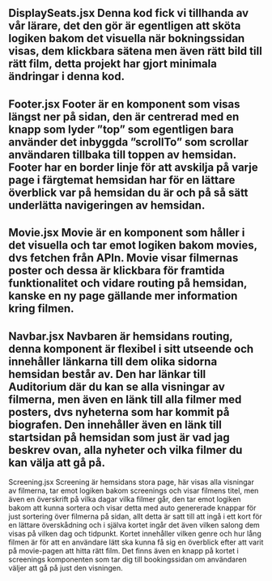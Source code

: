 DisplaySeats.jsx
Denna kod fick vi tillhanda av vår lärare, det den gör är egentligen att sköta logiken bakom det visuella när bokningssidan visas, dem klickbara sätena men även rätt bild till rätt film, detta projekt har gjort minimala ändringar i denna kod. 
--------------------------------------------------------------------------------------------------------------------------------------------------------------------------------------------------
Footer.jsx
Footer är en komponent som visas längst ner på sidan, den är centrerad med en knapp som lyder ”top” som egentligen bara använder det inbyggda ”scrollTo” som scrollar användaren tillbaka till toppen av hemsidan. Footer har en border linje för att avskilja på varje page i färgtemat hemsidan har för en lättare överblick var på hemsidan du är och på så sätt underlätta navigeringen av hemsidan.
--------------------------------------------------------------------------------------------------------------------------------------------------------------------------------------------------
Movie.jsx
Movie är en komponent som håller i det visuella och tar emot logiken bakom movies, dvs fetchen från APIn. Movie visar filmernas poster och dessa är klickbara för framtida funktionalitet och vidare routing på hemsidan, kanske en ny page gällande mer information kring filmen. 
--------------------------------------------------------------------------------------------------------------------------------------------------------------------------------------------------
Navbar.jsx
Navbaren är hemsidans routing, denna komponent är flexibel i sitt utseende och innehåller länkarna till dem olika sidorna hemsidan består av. Den har länkar till Auditorium där du kan se alla visningar av filmerna, men även en länk till alla filmer med posters, dvs nyheterna som har kommit på biografen. Den innehåller även en länk till startsidan på hemsidan som just är vad jag beskrev ovan, alla nyheter och vilka filmer du kan välja att gå på.
-------------------------------------------------------------------------------------------------------------------------------------------------------------------------
Screening.jsx
Screening är hemsidans stora page, här visas alla visningar av filmerna, tar emot logiken bakom screenings och visar filmens titel, men även en överskrift på vilka dagar vilka filmer går, den tar emot logiken bakom att kunna sortera och visar detta med auto genererade knappar för just sortering över filmerna på sidan, allt detta är satt till att ingå i ett kort för en lättare överskådning och i själva kortet ingår det även vilken salong dem visas på vilken dag och tidpunkt. Kortet innehåller vilken genre och hur lång filmen är för att en användare lätt ska kunna få sig en överblick efter att varit på movie-pagen att hitta rätt film. Det finns även en knapp på kortet i screenings komponenten som tar dig till bookingssidan om användaren väljer att gå på just den visningen. 
